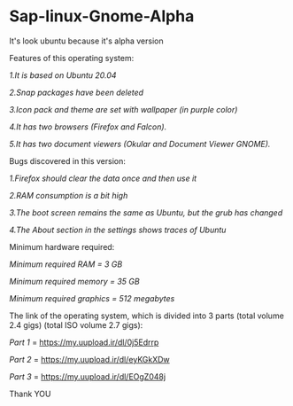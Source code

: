 # Sap-linux-Gnome-Alpha
It's look ubuntu because it's alpha ver‌sion
 
Features of this operating system:

*1.It is based on Ubuntu 20.04*
  
*2.Snap packages have been deleted*
  
*3.Icon pack and theme are set with wallpaper (in purple color)*
  
*4.It has two browsers (Firefox and Falcon).*
  
*5.It has two document viewers (Okular and Document Viewer GNOME).*


Bugs discovered in this version:

*1.Firefox should clear the data once and then use it*

*2.RAM consumption is a bit high*

*3.The boot screen remains the same as Ubuntu, but the grub has changed*

*4.The About section in the settings shows traces of Ubuntu*

Minimum hardware required:

*Minimum required RAM = 3 GB*

*Minimum required memory = 35 GB*

*Minimum required graphics = 512 megabytes*

The link of the operating system, which is divided into 3 parts (total volume 2.4 gigs) (total ISO volume 2.7 gigs):

*Part 1* = https://my.uupload.ir/dl/0j5Edrrp

*Part 2* = https://my.uupload.ir/dl/eyKGkXDw

*Part 3* = https://my.uupload.ir/dl/EOgZ048j


Thank YOU
